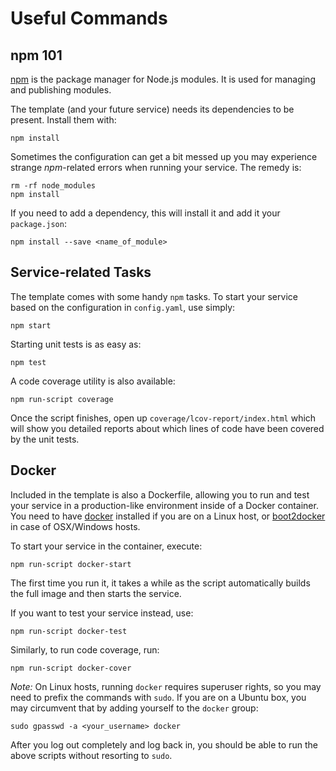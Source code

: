 # Useful Commands

## npm 101

[npm](https://www.npmjs.com/) is the package manager for Node.js modules. It is
used for managing and publishing modules.

The template (and your future service) needs its dependencies to be present.
Install them with:

```
npm install
```

Sometimes the configuration can get a bit messed up you may experience strange
*npm*-related errors when running your service. The remedy is:

```
rm -rf node_modules
npm install
```

If you need to add a dependency, this will install it and add it your
`package.json`:

```
npm install --save <name_of_module>
```

## Service-related Tasks

The template comes with some handy `npm` tasks. To start your service based on
the configuration in `config.yaml`, use simply:

```
npm start
```

Starting unit tests is as easy as:

```
npm test
```

A code coverage utility is also available:

```
npm run-script coverage
```

Once the script finishes, open up `coverage/lcov-report/index.html` which will
show you detailed reports about which lines of code have been covered by the
unit tests.

## Docker

Included in the template is also a Dockerfile, allowing you to run and test your
service in a production-like environment inside of a Docker container. You need
to have [docker](https://www.docker.com/) installed if you are on a Linux host,
or [boot2docker](http://boot2docker.io/) in case of OSX/Windows hosts.

To start your service in the container, execute:

```
npm run-script docker-start
```

The first time you run it, it takes a while as the script automatically builds
the full image and then starts the service.

If you want to test your service instead, use:

```
npm run-script docker-test
```

Similarly, to run code coverage, run:

```
npm run-script docker-cover
```

*Note:* On Linux hosts, running `docker` requires superuser rights, so you may
need to prefix the commands with `sudo`. If you are on a Ubuntu box, you may
circumvent that by adding yourself to the `docker` group:

```
sudo gpasswd -a <your_username> docker
```

After you log out completely and log back in, you should be able to run the
above scripts without resorting to `sudo`.

